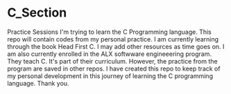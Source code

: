 # C_Section
Practice Sessions
I'm trying to learn the C Programming language.
This repo will contain codes from my personal practice.
I am currently learning through the book Head First C. I may add other resources as time goes on.
I am also currently enrolled in the ALX softwware engineeering program.
They teach C. It's part of their curriculum.
However, the practice from the program are saved in other repos.
I have created this repo to keep track of my personal development in this journey of learning the C programming language.
Thank you.

